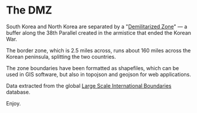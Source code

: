 # The DMZ

South Korea and North Korea are separated by a "[Demilitarized Zone](https://en.wikipedia.org/wiki/Korean_Demilitarized_Zone)" — a buffer along the 38th Parallel created in the armistice that ended the Korean War.

The border zone, which is 2.5 miles across, runs about 160 miles across the Korean peninsula, splitting the two countries.

The zone boundaries have been formatted as shapefiles, which can be used in GIS software, but also in topojson and geojson for web applications. 

Data extracted from the global [Large Scale International Boundaries](https://catalog.data.gov/organization/cbb2bfc8-a7d9-4a2f-a530-097a7a5fde6e?tags=lsib) database.

Enjoy.